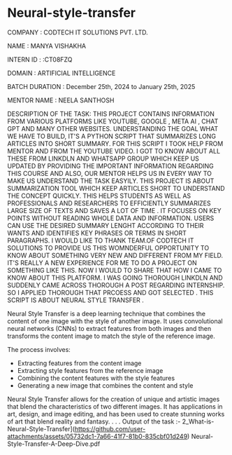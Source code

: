 # Neural-style-transfer
COMPANY : CODTECH IT SOLUTIONS PVT. LTD.

NAME : MANYA VISHAKHA

INTERN ID : :CT08FZQ

DOMAIN : ARTIFICIAL INTELLIGENCE

BATCH DURATION : December 25th, 2024 to January 25th, 2025

MENTOR NAME : NEELA SANTHOSH

DESCRIPTION OF THE TASK: THIS PROJECT CONTAINS INFORMATION FROM VARIOUS PLATFORMS LIKE YOUTUBE, GOOGLE , META AI , CHAT GPT AND MANY OTHER WEBSITES. UNDERSTANDING THE GOAL WHAT WE HAVE TO BUILD, IT'S A PYTHON SCRIPT THAT SUMMARIZES LONG ARTICLES INTO SHORT SUMMARY. FOR THIS SCRIPT I TOOK HELP FROM MENTOR AND FROM THE YOUTUBE VIDEO. I GOT TO KNOW ABOUT ALL THESE FROM LINKDLN AND WHATSAPP GROUP WHICH KEEP US UPDATED BY PROVIDING THE IMPORTANT INFORMATION REGARDING THIS COURSE AND ALSO, OUR MENTOR HELPS US IN EVERY WAY TO MAKE US UNDERSTAND THE TASK EASYILY. THIS PROJECT IS ABOUT SUMMARIZATION TOOL WHICH KEEP ARTICLES SHORT TO UNDERSTAND THE CONCEPT QUICKLY. THIS HELPS STUDENTS AS WELL AS PROFESSIONALS AND RESEARCHERS TO EFFICIENTLY SUMMARIZES LARGE SIZE OF TEXTS AND SAVES A LOT OF TIME . IT FOCUSES ON KEY POINTS WITHOUT READING WHOLE DATA AND INFORMATION. USERS CAN USE THE DESIRED SUMMARY LENGHT ACCORDING TO THEIR WANTS AND IDENTIFIES KEY PHRASES OR TERMS IN SHORT PARAGRAPHS. I WOULD LIKE TO THANK TEAM.OF CODTECH IT SOLUTIONS TO PROVIDE US THIS WOMNDERFUL OPPORTUNITY TO KNOW ABOUT SOMETHING VERY NEW AND DIFFERENT FROM MY FIELD. IT'S REALLY A NEW EXPERIENCE FOR ME TO DO A PROJECT ON SOMETHING LIKE THIS. NOW I WOULD TO SHARE THAT HOW I CAME TO KNOW ABOUT THIS PLATFORM. I WAS GOING THOROUGH LINKDLN AND SUDDENLY CAME ACROSS THOROUGH A POST REGARDING INTERNSHIP. SO I APPLIED THOROUGH THAT PRCOESS AND GOT SELECTED .
THIS SCRIPT IS ABOUT NEURAL STYLE TRANSFER .

Neural Style Transfer is a deep learning technique that combines the content of one image with the style of another image. It uses convolutional neural networks (CNNs) to extract features from both images and then transforms the content image to match the style of the reference image.

The process involves:

- Extracting features from the content image
- Extracting style features from the reference image
- Combining the content features with the style features
- Generating a new image that combines the content and style

Neural Style Transfer allows for the creation of unique and artistic images that blend the characteristics of two different images. It has applications in art, design, and image editing, and has been used to create stunning works of art that blend reality and fantasy.
.
.
.
Output of the task :- 2_What-is-Neural-Style-Transfer](https://github.com/user-attachments/assets/05732dc1-7a66-41f7-81b0-835cbf01d249)
Neural-Style-Transfer-A-Deep-Dive.pdf
